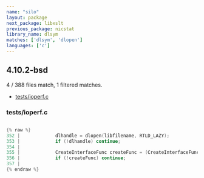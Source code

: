 ```yaml
---
name: "silo"
layout: package
next_package: libxslt
previous_package: nicstat
library_name: dlsym
matches: ['dlsym', 'dlopen']
languages: ['c']
---
```

## 4.10.2-bsd
4 / 388 files match, 1 filtered matches.

 - [tests/ioperf.c](#testsioperfc)

### tests/ioperf.c

```c

{% raw %}
352 |             dlhandle = dlopen(libfilename, RTLD_LAZY);
353 |             if (!dlhandle) continue;
354 | 
355 |             CreateInterfaceFunc createFunc = (CreateInterfaceFunc) dlsym(dlhandle, "CreateInterface");
356 |             if (!createFunc) continue;
357 | 
{% endraw %}

```